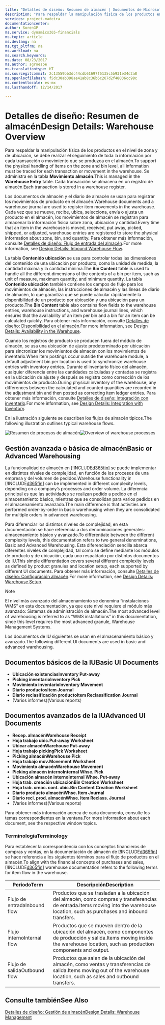 ```yaml
---
title: "Detalles de diseño: Resumen de almacén | Documentos de Microsoft"
description: "Para respaldar la manipulación física de los productos en el nivel de zona y de ubicación, se debe realizar el seguimiento de toda la información por cada transacción o movimiento que se produzca en el almacén. Se administra en la tabla **Movimiento almacén**. Cada transacción se almacena en un registro de almacén."
services: project-madeira
documentationcenter: 
author: SorenGP
ms.service: dynamics365-financials
ms.topic: article
ms.devlang: na
ms.tgt_pltfrm: na
ms.workload: na
ms.search.keywords: 
ms.date: 08/23/2017
ms.author: sgroespe
ms.translationtype: HT
ms.sourcegitcommit: 2c13559bb3dc44cdb61697f5135c5b931e34d2a8
ms.openlocfilehash: f5dc30ab398ae41ab8c36b6c207d2f48036cc98c
ms.contentlocale: es-mx
ms.lasthandoff: 12/14/2017

---
```

# <a name="design-details-warehouse-overview"></a><span data-ttu-id="1d5b3-105">Detalles de diseño: Resumen de almacén</span><span class="sxs-lookup"><span data-stu-id="1d5b3-105">Design Details: Warehouse Overview</span></span>
<span data-ttu-id="1d5b3-106">Para respaldar la manipulación física de los productos en el nivel de zona y de ubicación, se debe realizar el seguimiento de toda la información por cada transacción o movimiento que se produzca en el almacén.</span><span class="sxs-lookup"><span data-stu-id="1d5b3-106">To support the physical handling of items on the zone and bin level, all information must be traced for each transaction or movement in the warehouse.</span></span> <span data-ttu-id="1d5b3-107">Se administra en la tabla **Movimiento almacén**.</span><span class="sxs-lookup"><span data-stu-id="1d5b3-107">This is managed in the **Warehouse Entry** table.</span></span> <span data-ttu-id="1d5b3-108">Cada transacción se almacena en un registro de almacén.</span><span class="sxs-lookup"><span data-stu-id="1d5b3-108">Each transaction is stored in a warehouse register.</span></span>  

<span data-ttu-id="1d5b3-109">Los documentos de almacén y el diario de almacén se usan para registrar los movimientos de producto en el almacén.</span><span class="sxs-lookup"><span data-stu-id="1d5b3-109">Warehouse documents and a warehouse journal are used to register item movements in the warehouse.</span></span> <span data-ttu-id="1d5b3-110">Cada vez que se mueve, recibe, ubica, selecciona, envía o ajusta un producto en el almacén, los movimientos de almacén se registran para almacenar la información física sobre zona, ubicación y cantidad.</span><span class="sxs-lookup"><span data-stu-id="1d5b3-110">Every time that an item in the warehouse is moved, received, put away, picked, shipped, or adjusted, warehouse entries are registered to store the physical information about zone, bin, and quantity.</span></span> <span data-ttu-id="1d5b3-111">Para obtener más información, consulte [Detalles de diseño: Flujo de entrada del almacén](design-details-outbound-warehouse-flow.md).</span><span class="sxs-lookup"><span data-stu-id="1d5b3-111">For more information, see [Design Details: Inbound Warehouse Flow](design-details-outbound-warehouse-flow.md).</span></span>  

<span data-ttu-id="1d5b3-112">La tabla **Contenido ubicación** se usa para controlar todas las dimensiones del contenido de una ubicación por producto, como la unidad de medida, la cantidad máxima y la cantidad mínima.</span><span class="sxs-lookup"><span data-stu-id="1d5b3-112">The **Bin Content** table is used to handle all the different dimensions of the contents of a bin per item, such as unit of measure, maximum quantity, and minimum quantity.</span></span> <span data-ttu-id="1d5b3-113">La tabla **Contenido ubicación** también contiene los campos de flujo para los movimientos de almacén, las instrucciones de almacén y las líneas de diario de almacén, lo que garantiza que se puede calcular rápidamente la disponibilidad de un producto por ubicación y una ubicación para un producto.</span><span class="sxs-lookup"><span data-stu-id="1d5b3-113">The **Bin Content** table also contains flow fields to the warehouse entries, warehouse instructions, and warehouse journal lines, which ensures that the availability of an item per bin and a bin for an item can be calculated quickly.</span></span> <span data-ttu-id="1d5b3-114">Para obtener más información, consulte [Detalles de diseño: Disponibilidad en el almacén](design-details-availability-in-the-warehouse.md).</span><span class="sxs-lookup"><span data-stu-id="1d5b3-114">For more information, see [Design Details: Availability in the Warehouse](design-details-availability-in-the-warehouse.md).</span></span>  

<span data-ttu-id="1d5b3-115">Cuando los registros de producto se producen fuera del módulo de almacén, se usa una ubicación de ajuste predeterminado por ubicación para sincronizar los movimientos de almacén con los movimientos de inventario.</span><span class="sxs-lookup"><span data-stu-id="1d5b3-115">When item postings occur outside the warehouse module, a default adjustment bin per location is used to synchronize warehouse entries with inventory entries.</span></span> <span data-ttu-id="1d5b3-116">Durante el inventario físico del almacén, cualquier diferencia entre las cantidades calculadas y contadas se registra en la ubicación de ajuste y después se registra como corrección de los movimientos de producto.</span><span class="sxs-lookup"><span data-stu-id="1d5b3-116">During physical inventory of the warehouse, any differences between the calculated and counted quantities are recorded in the adjustment bin and then posted as correcting item ledger entries.</span></span> <span data-ttu-id="1d5b3-117">Para obtener más información, consulte [Detalles de diseño: Integración con inventario](design-details-integration-with-inventory.md).</span><span class="sxs-lookup"><span data-stu-id="1d5b3-117">For more information, see [Design Details: Integration with Inventory](design-details-integration-with-inventory.md).</span></span>  

<span data-ttu-id="1d5b3-118">En la ilustración siguiente se describen los flujos de almacén típicos.</span><span class="sxs-lookup"><span data-stu-id="1d5b3-118">The following illustration outlines typical warehouse flows.</span></span>  

<span data-ttu-id="1d5b3-119">![Resumen de procesos de almacén](media/design_details_warehouse_management_overview.png "design_details_warehouse_management_overview")</span><span class="sxs-lookup"><span data-stu-id="1d5b3-119">![Overview of warehouse processes](media/design_details_warehouse_management_overview.png "design_details_warehouse_management_overview")</span></span>  

## <a name="basic-or-advanced-warehousing"></a><span data-ttu-id="1d5b3-120">Gestión avanzada o básica de almacén</span><span class="sxs-lookup"><span data-stu-id="1d5b3-120">Basic or Advanced Warehousing</span></span>  
<span data-ttu-id="1d5b3-121">La funcionalidad de almacén en [!INCLUDE[d365fin](includes/d365fin_md.md)] se puede implementar en distintos niveles de complejidad, en función de los procesos de una empresa y del volumen de pedidos.</span><span class="sxs-lookup"><span data-stu-id="1d5b3-121">Warehouse functionality in [!INCLUDE[d365fin](includes/d365fin_md.md)] can be implemented in different complexity levels, depending on a company’s processes and order volume.</span></span> <span data-ttu-id="1d5b3-122">La diferencia principal es que las actividades se realizan pedido a pedido en el almacenamiento básico, mientras que se consolidan para varios pedidos en el almacenamiento avanzado.</span><span class="sxs-lookup"><span data-stu-id="1d5b3-122">The main difference is that activities are performed order-by-order in basic warehousing when they are consolidated for multiple orders in advanced warehousing.</span></span>  

 <span data-ttu-id="1d5b3-123">Para diferenciar los distintos niveles de complejidad, en esta documentación se hace referencia a dos denominaciones generales: almacenamiento básico y avanzado.</span><span class="sxs-lookup"><span data-stu-id="1d5b3-123">To differentiate between the different complexity levels, this documentation refers to two general denominations, Basic and Advanced Warehousing.</span></span> <span data-ttu-id="1d5b3-124">Esta diferenciación sencilla abarca diferentes niveles de complejidad, tal como se define mediante los módulos de producto y de ubicación, cada uno respaldado por distintos documentos de IU.</span><span class="sxs-lookup"><span data-stu-id="1d5b3-124">This simple differentiation covers several different complexity levels as defined by product granules and location setup, each supported by different UI documents.</span></span> <span data-ttu-id="1d5b3-125">Para obtener más información, consulte [Detalles de diseño: Configuración almacén](design-details-warehouse-setup.md).</span><span class="sxs-lookup"><span data-stu-id="1d5b3-125">For more information, see [Design Details: Warehouse Setup](design-details-warehouse-setup.md).</span></span>  

> [!NOTE]  
>  <span data-ttu-id="1d5b3-126">El nivel más avanzado del almacenamiento se denomina “instalaciones WMS” en esta documentación, ya que este nivel requiere el módulo más avanzado: Sistemas de administración de almacén.</span><span class="sxs-lookup"><span data-stu-id="1d5b3-126">The most advanced level of warehousing is referred to as “WMS installations” in this documentation, since this level requires the most advanced granule, Warehouse Management Systems.</span></span>  

 <span data-ttu-id="1d5b3-127">Los documentos de IU siguientes se usan en el almacenamiento básico y avanzado.</span><span class="sxs-lookup"><span data-stu-id="1d5b3-127">The following different UI documents are used in basic and advanced warehousing.</span></span>  

## <a name="basic-ui-documents"></a><span data-ttu-id="1d5b3-128">Documentos básicos de la IU</span><span class="sxs-lookup"><span data-stu-id="1d5b3-128">Basic UI Documents</span></span>  

-   <span data-ttu-id="1d5b3-129">**Ubicación existencias**</span><span class="sxs-lookup"><span data-stu-id="1d5b3-129">**Inventory Put-away**</span></span>  
-   <span data-ttu-id="1d5b3-130">**Picking inventario**</span><span class="sxs-lookup"><span data-stu-id="1d5b3-130">**Inventory Pick**</span></span>  
-   <span data-ttu-id="1d5b3-131">**Movimiento inventario**</span><span class="sxs-lookup"><span data-stu-id="1d5b3-131">**Inventory Movement**</span></span>  
-   <span data-ttu-id="1d5b3-132">**Diario productos**</span><span class="sxs-lookup"><span data-stu-id="1d5b3-132">**Item Journal**</span></span>  
-   <span data-ttu-id="1d5b3-133">**Diario reclasificación producto**</span><span class="sxs-lookup"><span data-stu-id="1d5b3-133">**Item Reclassification Journal**</span></span>  
-   <span data-ttu-id="1d5b3-134">(Varios informes)</span><span class="sxs-lookup"><span data-stu-id="1d5b3-134">(Various reports)</span></span>  

## <a name="advanced-ui-documents"></a><span data-ttu-id="1d5b3-135">Documentos avanzados de la IU</span><span class="sxs-lookup"><span data-stu-id="1d5b3-135">Advanced UI Documents</span></span>  

-   <span data-ttu-id="1d5b3-136">**Recep. almacén**</span><span class="sxs-lookup"><span data-stu-id="1d5b3-136">**Warehouse Receipt**</span></span>  
-   <span data-ttu-id="1d5b3-137">**Hoja trabajo ubic.**</span><span class="sxs-lookup"><span data-stu-id="1d5b3-137">**Put-away Worksheet**</span></span>  
-   <span data-ttu-id="1d5b3-138">**Ubicar almacén**</span><span class="sxs-lookup"><span data-stu-id="1d5b3-138">**Warehouse Put-away**</span></span>  
-   <span data-ttu-id="1d5b3-139">**Hoja trabajo picking**</span><span class="sxs-lookup"><span data-stu-id="1d5b3-139">**Pick Worksheet**</span></span>  
-   <span data-ttu-id="1d5b3-140">**Picking almacén**</span><span class="sxs-lookup"><span data-stu-id="1d5b3-140">**Warehouse Pick**</span></span>  
-   <span data-ttu-id="1d5b3-141">**Hoja trabajo mov.**</span><span class="sxs-lookup"><span data-stu-id="1d5b3-141">**Movement Worksheet**</span></span>  
-   <span data-ttu-id="1d5b3-142">**Movimiento almacén**</span><span class="sxs-lookup"><span data-stu-id="1d5b3-142">**Warehouse Movement**</span></span>  
-   <span data-ttu-id="1d5b3-143">**Picking almacén interno**</span><span class="sxs-lookup"><span data-stu-id="1d5b3-143">**Internal Whse. Pick**</span></span>  
-   <span data-ttu-id="1d5b3-144">**Ubicación almacén interno**</span><span class="sxs-lookup"><span data-stu-id="1d5b3-144">**Internal Whse. Put-away**</span></span>  
-   <span data-ttu-id="1d5b3-145">**Hoja trab. creación ubicación**</span><span class="sxs-lookup"><span data-stu-id="1d5b3-145">**Bin Creation Worksheet**</span></span>  
-   <span data-ttu-id="1d5b3-146">**Hoja trab. creac. cont. ubic.**</span><span class="sxs-lookup"><span data-stu-id="1d5b3-146">**Bin Content Creation Worksheet**</span></span>  
-   <span data-ttu-id="1d5b3-147">**Diario producto almacén**</span><span class="sxs-lookup"><span data-stu-id="1d5b3-147">**Whse. Item Journal**</span></span>  
-   <span data-ttu-id="1d5b3-148">**Diario recl. prod. almacén**</span><span class="sxs-lookup"><span data-stu-id="1d5b3-148">**Whse. Item Reclass. Journal**</span></span>  
-   <span data-ttu-id="1d5b3-149">(Varios informes)</span><span class="sxs-lookup"><span data-stu-id="1d5b3-149">(Various reports)</span></span>  

<span data-ttu-id="1d5b3-150">Para obtener más información acerca de cada documento, consulte los temas correspondientes en la ventana.</span><span class="sxs-lookup"><span data-stu-id="1d5b3-150">For more information about each document, see the respective window topics.</span></span>  

### <a name="terminology"></a><span data-ttu-id="1d5b3-151">Terminología</span><span class="sxs-lookup"><span data-stu-id="1d5b3-151">Terminology</span></span>  
<span data-ttu-id="1d5b3-152">Para establecer la correspondencia con los conceptos financieros de compras y ventas, en la documentación de almacén de [!INCLUDE[d365fin](includes/d365fin_md.md)] se hace referencia a los siguientes términos para el flujo de productos en el almacén.</span><span class="sxs-lookup"><span data-stu-id="1d5b3-152">To align with the financial concepts of purchases and sales, [!INCLUDE[d365fin](includes/d365fin_md.md)] warehouse documentation refers to the following terms for item flow in the warehouse.</span></span>  

|<span data-ttu-id="1d5b3-153">Periodo</span><span class="sxs-lookup"><span data-stu-id="1d5b3-153">Term</span></span>|<span data-ttu-id="1d5b3-154">Descripción</span><span class="sxs-lookup"><span data-stu-id="1d5b3-154">Description</span></span>|  
|----------|---------------------------------------|  
|<span data-ttu-id="1d5b3-155">Flujo de entrada</span><span class="sxs-lookup"><span data-stu-id="1d5b3-155">Inbound flow</span></span>|<span data-ttu-id="1d5b3-156">Productos que se trasladan a la ubicación del almacén, como compras y transferencias de entrada.</span><span class="sxs-lookup"><span data-stu-id="1d5b3-156">Items moving into the warehouse location, such as purchases and inbound transfers.</span></span>|  
|<span data-ttu-id="1d5b3-157">Flujo interno</span><span class="sxs-lookup"><span data-stu-id="1d5b3-157">Internal flow</span></span>|<span data-ttu-id="1d5b3-158">Productos que se mueven dentro de la ubicación del almacén, como componentes de producción y salida.</span><span class="sxs-lookup"><span data-stu-id="1d5b3-158">Items moving inside the warehouse location, such as production components and output.</span></span>|  
|<span data-ttu-id="1d5b3-159">Flujo de salida</span><span class="sxs-lookup"><span data-stu-id="1d5b3-159">Outbound flow</span></span>|<span data-ttu-id="1d5b3-160">Productos que salen de la ubicación del almacén, como ventas y transferencias de salida.</span><span class="sxs-lookup"><span data-stu-id="1d5b3-160">Items moving out of the warehouse location, such as sales and outbound transfers.</span></span>|  

## <a name="see-also"></a><span data-ttu-id="1d5b3-161">Consulte también</span><span class="sxs-lookup"><span data-stu-id="1d5b3-161">See Also</span></span>  
 [<span data-ttu-id="1d5b3-162">Detalles de diseño: Gestión de almacén</span><span class="sxs-lookup"><span data-stu-id="1d5b3-162">Design Details: Warehouse Management</span></span>](design-details-warehouse-management.md)

